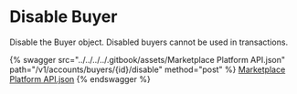 # Disable Buyer

Disable the Buyer object. Disabled buyers cannot be used in transactions.

{% swagger src="../../../../.gitbook/assets/Marketplace Platform API.json" path="/v1/accounts/buyers/{id}/disable" method="post" %}
[Marketplace Platform API.json](<../../../../.gitbook/assets/Marketplace Platform API.json>)
{% endswagger %}
